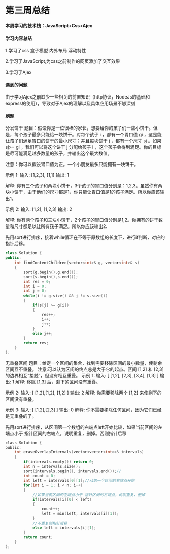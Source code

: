 # 第三周总结

#### 本周学习的技术栈：JavaScript+Css+Ajex

#### 学习内容总结

1.学习了css 盒子模型 内外布局 浮动特性

2.学习了JavaScript,为css之前制作的网页添加了交互效果

3.学习了Ajex

#### 遇到的问题

由于学习Ajex之前缺少一些相关的前置知识（http协议，NodeJs的基础和express的使用），导致对于Ajex的理解以及具体应用场景不够深刻

#### 刷题

分发饼干
题目：假设你是一位很棒的家长，想要给你的孩子们一些小饼干。但是，每个孩子最多只能给一块饼干。对每个孩子 i ，都有一个胃口值 gi ，这是能让孩子们满足胃口的饼干的最小尺寸；并且每块饼干 j ，都有一个尺寸 sj 。如果 sj>= gi ，我们可以将这个饼干 j 分配给孩子 i ，这个孩子会得到满足。你的目标是尽可能满足越多数量的孩子，并输出这个最大数值。

注意：你可以假设胃口值为正。一个小朋友最多只能拥有一块饼干。

示例 1: 输入: [1,2,3],
[1,1] 输出: 1

解释: 你有三个孩子和两块小饼干，3个孩子的胃口值分别是：1,2,3。虽然你有两块小饼干，由于他们的尺寸都是1，你只能让胃口值是1的孩子满足。所以你应该输出1。

示例 2: 输入: [1,2],
[1,2,3] 输出: 2

解释: 你有两个孩子和三块小饼干，2个孩子的胃口值分别是1,2。你拥有的饼干数量和尺寸都足以让所有孩子满足。所以你应该输出2.

先用sort进行排序，接着while循环在不等于原数组的长度下，进行if判断，对应的指针后移。

```c++
class Solution {
public:
    int findContentChildren(vector<int>& g, vector<int>& s) 
    {
        sort(g.begin(),g.end());
        sort(s.begin(),s.end());
        int res = 0;
        int i = 0;
        int j = 0;
        while(i != g.size() && j != s.size())
        {
            if(s[j] >= g[i])
            {
                res++;
                i++;
                j++;
            }
            else j++;
        }
        return res;
    }
};
```

无重叠区间
题目：给定一个区间的集合，找到需要移除区间的最小数量，使剩余区间互不重叠。
注意:可以认为区间的终点总是大于它的起点。区间 [1,2] 和 [2,3] 的边界相互“接触”，但没有相互重叠。
示例 1:
输入: [ [1,2],
[2,3], [3,4], [1,3] ]
输出: 1
解释: 移除 [1,3] 后，剩下的区间没有重叠。

示例 2:
输入: [ [1,2],[1,2], [1,2] ]
输出: 2
解释: 你需要移除两个 [1,2] 来使剩下的区间没有重叠。

示例 3:
输入: [ [1,2],[2,3] ]
输出: 0
解释: 你不需要移除任何区间，因为它们已经是无重叠的了。

先用sort进行排序，从区间第一个数组的右端点left开始比较，如果当前区间的左端点小于 指针区间的右端点，说明重复，删掉。否则指针后移

```c
class Solution {
public:
    int eraseOverlapIntervals(vector<vector<int>>& intervals) 
    {
        if(intervals.empty()) return 0;
        int n = intervals.size();
        sort(intervals.begin(), intervals.end());//
        int count = 0;
        int left = intervals[0][1];//从第一个区间的右端点开始
        for(int i = 1; i < n; i++)
        {
            //如果当前区间的左端点小于 指针区间的右端点，说明重复，删掉
            if(intervals[i][0] < left)
            {
                count++;
                left = min(left, intervals[i][1]);
            }
            //不重复则指针后移
            else left = intervals[i][1];
        }
        return count;
    }
};
```




